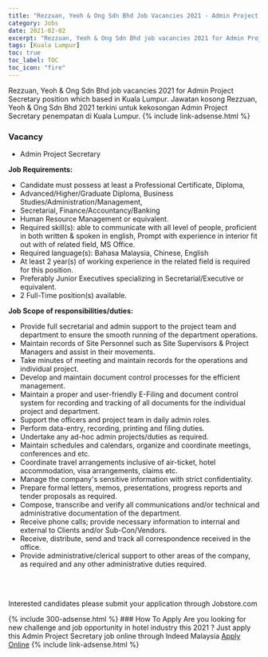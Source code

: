 ```yaml
---
title: "Rezzuan, Yeoh & Ong Sdn Bhd Job Vacancies 2021 - Admin Project Secretary" 
category: Jobs 
date: 2021-02-02 
excerpt: "Rezzuan, Yeoh & Ong Sdn Bhd job vacancies 2021 for Admin Project Secretary position which based in Kuala Lumpur. Jawatan kosong Rezzuan, Yeoh & Ong Sdn Bhd 2021 terkini untuk kekosongan Admin Project Secretary penempatan di Kuala Lumpur" 
tags: [Kuala Lumpur] 
toc: true 
toc_label: TOC 
toc_icon: "fire" 
--- 
```


Rezzuan, Yeoh & Ong Sdn Bhd job vacancies 2021 for Admin Project Secretary position which based in Kuala Lumpur. Jawatan kosong Rezzuan, Yeoh & Ong Sdn Bhd 2021 terkini untuk kekosongan Admin Project Secretary penempatan di Kuala Lumpur. 
{% include link-adsense.html %} 
### Vacancy 
- Admin Project Secretary 
<div><div><p><b>Job Requirements:</b></p>
<ul><li>
Candidate must possess at least a Professional Certificate, Diploma,</li>
<li>Advanced/Higher/Graduate Diploma, Business Studies/Administration/Management,</li>
<li>Secretarial, Finance/Accountancy/Banking</li>
<li>Human Resource Management or equivalent.</li>
<li>Required skill(s): able to communicate with all level of people, proficient in both written &amp; spoken in english, Prompt with experience in interior fit out with of related field, MS Office.</li>
<li>Required language(s): Bahasa Malaysia, Chinese, English</li>
<li>At least 2 year(s) of working experience in the related field is required for this position.</li>
<li>Preferably Junior Executives specializing in Secretarial/Executive or equivalent.</li>
<li>2 Full-Time position(s) available.</li>
</ul>
<p><b>Job Scope of responsibilities/duties:</b></p>
<ul><li>
Provide full secretarial and admin support to the project team and department to ensure the smooth running of the department operations.</li>
<li>Maintain records of Site Personnel such as Site Supervisors &amp; Project Managers and assist in their movements.</li>
<li>Take minutes of meeting and maintain records for the operations and individual project.</li>
<li>Develop and maintain document control processes for the efficient management.</li>
<li>Maintain a proper and user-friendly E-Filing and document control system for recording and tracking of all documents for the individual project and department.</li>
<li>Support the officers and project team in daily admin roles.</li>
<li>Perform data-entry, recording, printing and filing duties.</li>
<li>Undertake any ad-hoc admin projects/duties as required.</li>
<li>Maintain schedules and calendars, organize and coordinate meetings, conferences and etc.</li>
<li>Coordinate travel arrangements inclusive of air-ticket, hotel accommodation, visa arrangements, claims etc.</li>
<li>Manage the company's sensitive information with strict confidentiality.</li>
<li>Prepare formal letters, memos, presentations, progress reports and tender proposals as required.</li>
<li>Compose, transcribe and verify all communications and/or technical and administrative documentation of the department.</li>
<li>Receive phone calls; provide necessary information to internal and external to Clients and/or Sub-Con/Vendors.</li>
<li>Receive, distribute, send and track all correspondence received in the office.</li>
<li>Provide administrative/clerical support to other areas of the company, as required and any other administrative duties required.</li></ul><br>
<p><br>
Interested candidates please submit your application through Jobstore.com</p></div></div> 
{% include 300-adsense.html %} 
### How To Apply 
Are you looking for new challenge and job opportunity in hotel industry this 2021 ?
Just apply this Admin Project Secretary job online through Indeed Malaysia 
<a href="https://malaysia.indeed.com/viewjob?jk=4964192886f478be" class="btn btn--info" target="_blank" rel="nofollow noopenner">Apply Online</a> 
{% include link-adsense.html %} 